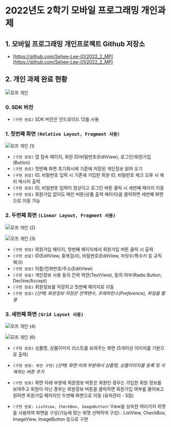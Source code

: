 # 2022년도 2학기 모바일 프로그래밍 개인과제

## 1. 모바일 프로그래밍 개인프로젝트 Github 저장소

- [https://github.com/Sehee-Lee-01/2022_2_MP](https://github.com/Sehee-Lee-01/2022_2_MP)

## 2. 개인 과제 완료 현황

![모프 개인](https://user-images.githubusercontent.com/85275893/198891546-0afacf13-b7d9-4284-a781-3b185bc400e3.png)

### 0. SDK 버전

- `(구현 완료)` SDK 버전은 안드로이드 12를 사용

### 1. 첫번째 화면 `(Relative Layout, Fragment 사용)`

![모프 개인 (1)](https://user-images.githubusercontent.com/85275893/198891561-e7f44c0a-beb3-48d5-91b3-6481b990ddff.png)

- `(구현 완료)` 앱 접속 페이지, 회원 ID/비밀번호(EditView), 로그인/회원가입(Button)
- `(구현 완료)` 첫번째 화면 초기화시에 기존에 저장된 개인정보 읽어 오기
- `(구현 완료)` ID, 비밀번호 입력 시 기존에 가입한 회원 ID, 비밀번호 체크 오류 시 에러 메시지 출력
- `(구현 완료)` ID, 비밀번호 입력이 정상이고 로그인 버튼 클릭 시 세번째 페이지 이동
- `(구현 완료)` 회원가입 없이도 메인 버튼(상품 출력 페이지)을 클릭하면 세번째 화면으로 이동 가능

### 2. 두번째 화면 `(Linear Layout, Fragment 사용)`

![모프 개인 (2)](https://user-images.githubusercontent.com/85275893/198891569-e05e150d-23bb-4e58-b19a-946d0a53e283.png)

![모프 개인 (3)](https://user-images.githubusercontent.com/85275893/198891574-635d8cf7-e54e-48d0-b2f7-fdfd167c062b.png)

- `(구현 완료)` 회원가입 페이지, 첫번째 페이지에서 회원가입 버튼 클릭 시 출력
- `(구현 완료)` ID(EditView, 중복검사), 비밀번호(EditView, 자릿수/특수키 등 규칙 체크)
- `(구현 완료)` 이름/전화번호/주소(EditView)
- `(구현 완료)` 개인정보 사용 동의 간략 약관(TextView), 동의 여부(Radio Button, Decline/Accept)
- `(구현 완료)` 회원정보를 저장하고 첫번째 페이지로 이동
- `(구현 완료)` *(선택) 회원정보 저장은 전역변수, 프레퍼런스(Preference), 파일을 활용*

### 3. 세번째 화면 `(Grid Layout 사용)`

![모프 개인 (4)](https://user-images.githubusercontent.com/85275893/198891582-61d621d4-6800-43f9-8350-ef6060bd62c9.png)

![모프 개인 (6)](https://user-images.githubusercontent.com/85275893/198891592-63c5f687-e45b-4e49-a258-6de44365e0eb.png)

- `(구현 완료)` 상품명, 상품이미지 리스트를 보여주는 화면 (5개이상 이미지를 기본으로 출력)
  
- `(구현 완료: 뷰만 구현)` *(선택) 화면 아래 부분에서 상품명, 상품이미지를 등록 및 삭제하는 버튼 추가*
- `(구현 완료)` 화면 아래 부분에 회원정보 버튼은 회원인 경우는 가입한 회원 정보를 보여주고
  회원이 아닌 경우는 회원정보 버튼을 클릭하면 회원가입 여부를 물어보고
  원하면 회원가입 페이지인 두번째 화면으로 이동 (유저관리 - 5점)
- `(구현 완료: ListView, CheckBox, ImageButton)` View을 상속한 여러가지 위젯을 사용하여 화면을 구성(기능에 맞는 위젯 선택하여 구성)
: ListView, CheckBox, ImageView, ImageButton 등으로 구현
